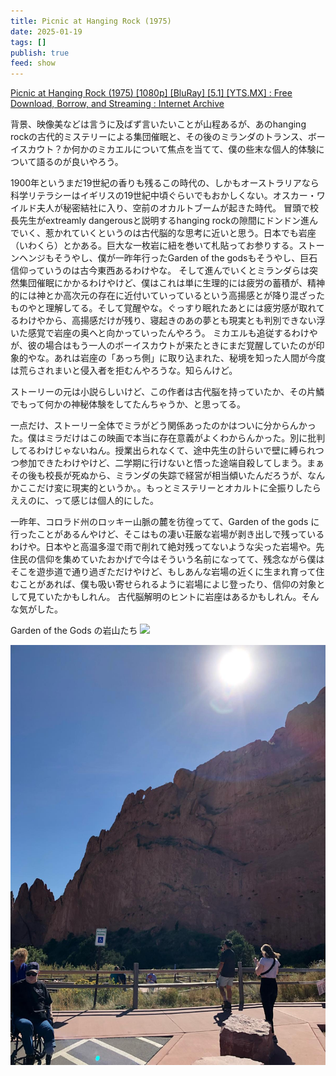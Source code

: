 ```yaml
---
title: Picnic at Hanging Rock (1975)
date: 2025-01-19
tags: []
publish: true
feed: show
---
```

[Picnic at Hanging Rock (1975) \[1080p\] \[BluRay\] \[5.1\] \[YTS.MX\] : Free Download, Borrow, and Streaming : Internet Archive](https://archive.org/details/nAzq5LORjmZSfIkJoJO2NwJh0bscjTX54pMHQic0EKfNsOSFBGkYxZDONmnoDFXp)

背景、映像美などは言うに及ばず言いたいことが山程あるが、あのhanging rockの古代的ミステリーによる集団催眠と、その後のミランダのトランス、ボーイスカウト？か何かのミカエルについて焦点を当てて、僕の些末な個人的体験について語るのが良いやろう。

1900年というまだ19世紀の香りも残るこの時代の、しかもオーストラリアなら科学リテラシーはイギリスの19世紀中頃ぐらいでもおかしくない。オスカー・ワイルド夫人が秘密結社に入り、空前のオカルトブームが起きた時代。
冒頭で校長先生がextreamly dangerousと説明するhanging rockの隙間にドンドン進んでいく、惹かれていくというのは古代脳的な思考に近いと思う。日本でも岩座（いわくら）とかある。巨大な一枚岩に紐を巻いて札貼ってお参りする。ストーンヘンジもそうやし、僕が一昨年行ったGarden of the godsもそうやし、巨石信仰っていうのは古今東西あるわけやな。
そして進んでいくとミランダらは突然集団催眠にかかるわけやけど、僕はこれは単に生理的には疲労の蓄積が、精神的には神とか高次元の存在に近付いていっているという高揚感とが降り混ざったものやと理解してる。そして覚醒やな。ぐっすり眠れたあとには疲労感が取れてるわけやから、高揚感だけが残り、寝起きのあの夢とも現実とも判別できない浮いた感覚で岩座の奥へと向かっていったんやろう。
ミカエルも追従するわけやが、彼の場合はもう一人のボーイスカウトが来たときにまだ覚醒していたのが印象的やな。あれは岩座の「あっち側」に取り込まれた、秘境を知った人間が今度は荒らされまいと侵入者を拒むんやろうな。知らんけど。

ストーリーの元は小説らしいけど、この作者は古代脳を持っていたか、その片鱗でもって何かの神秘体験をしてたんちゃうか、と思ってる。

一点だけ、ストーリー全体でミラがどう関係あったのかはついに分からんかった。僕はミラだけはこの映画で本当に存在意義がよくわからんかった。別に批判してるわけじゃないねん。授業出られなくて、途中先生の計らいで壁に縛られつつ参加できたわけやけど、二学期に行けないと悟った途端自殺してしまう。まぁその後も校長が死ぬから、ミランダの失踪で経営が相当傾いたんだろうが、なんかここだけ変に現実的というか。。もっとミステリーとオカルトに全振りしたらええのに、って感じは個人的にした。

一昨年、コロラド州のロッキー山脈の麓を彷徨ってて、Garden of the gods に行ったことがあるんやけど、そこはもの凄い荘厳な岩場が剥き出しで残っているわけや。日本やと高温多湿で雨で削れて絶対残ってないような尖った岩場や。先住民の信仰を集めていたおかげで今はそういう名前になってて、残念ながら僕はそこを遊歩道で通り過ぎただけやけど、もしあんな岩場の近くに生まれ育って住むことがあれば、僕も吸い寄せられるように岩場によじ登ったり、信仰の対象として見ていたかもしれん。
古代脳解明のヒントに岩座はあるかもしれん。そんな気がした。

Garden of the Gods の岩山たち
![](Picnic%20at%20Hanging%20Rock-20250119221523076.jpg)

![](../../assets/img/Public/Picnic%20at%20Hanging%20Rock-20250119221531821.jpg)
